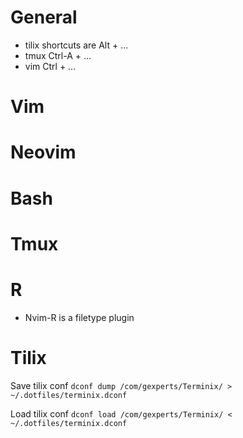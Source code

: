 # General
+ tilix shortcuts are Alt + ...
+ tmux Ctrl-A + ...
+ vim Ctrl + ...
# Vim
# Neovim
# Bash
# Tmux
# R
+ Nvim-R is a filetype plugin
# Tilix

Save tilix conf
`dconf dump /com/gexperts/Terminix/ > ~/.dotfiles/terminix.dconf`

Load tilix conf
`dconf load /com/gexperts/Terminix/ < ~/.dotfiles/terminix.dconf`

